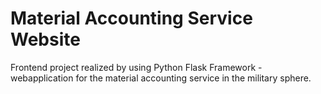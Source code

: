 # Material Accounting Service Website

Frontend project realized by using Python Flask Framework - webapplication for 
the material accounting service in the military sphere.
